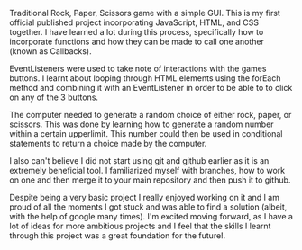 Traditional Rock, Paper, Scissors game with a simple GUI. This is my first official published project incorporating JavaScript, HTML, and CSS together. I have learned a lot during this process, specifically how to incorporate functions and how they can be made to call one another (known as Callbacks). 

EventListeners were used to take note of interactions with the games buttons. I learnt about looping through HTML elements using the forEach method and combining it with an EventListener in order to be able to to click on any of the 3 buttons. 

The computer needed to generate a random choice of either rock, paper, or scissors. This was done by learning how to generate a random number within a certain upperlimit. This number could then be used in conditional statements to return a choice made by the computer.

I also can't believe I did not start using git and github earlier as it is an extremely beneficial tool. I familiarized myself with branches, how to work on one and then merge it to your main repository and then push it to github. 

Despite being a very basic project I really enjoyed working on it and I am proud of all the moments I got stuck and was able to find a solution (albeit, with the help of google many times). I'm excited moving forward, as I have a lot of ideas for more ambitious projects and I feel that the skills I learnt through this project was a great foundation for the future!.

